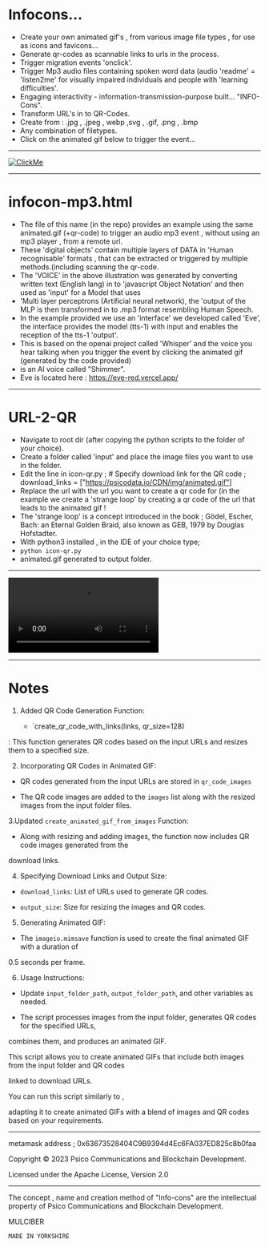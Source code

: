 # Infocons...

* Create your own animated gif's , from various image file types , for use as icons and favicons...
* Generate qr-codes as scannable links to urls in the process.
* Trigger migration events 'onclick'.
* Trigger Mp3 audio files containing spoken word data (audio 'readme' = 'listen2me' for visually impaired individuals and people with 'learning difficulties'.
* Engaging interactivity - information-transmission-purpose built... "INFO-Cons".
* Transform URL's in to QR-Codes.
* Create from : .jpg , .jpeg , webp ,svg , .gif, .png , .bmp
* Any combination of filetypes.
* Click on the animated gif below to trigger the event...
********************************************************************************************************************************************************************************

[![ClickMe](https://psicodata.io/CDN/img/animated.gif)](https://psicodata.io/wordpress/)

********************************************************************************************************************************************************************************
# infocon-mp3.html

* The file of this name (in the repo) provides an example using the same animated.gif (+qr-code) to trigger an audio mp3 event , without using an mp3 player , from a remote url.
* These 'digital objects' contain multiple layers of DATA in 'Human recognisable' formats , that can be extracted or triggered by multiple methods.(including scanning the qr-code.
* The 'VOICE' in the above illustration was generated by converting written text (English lang) in to 'javascript Object Notation' and then used as 'input' for a Model that uses
*  'Multi layer perceptrons (Artificial neural network), the 'output of the MLP is then transformed in to .mp3 format resembling Human Speech.
* In the example provided  we use an 'interface' we developed called 'Eve', the interface provides the model (tts-1) with input and enables the reception of the tts-1 'output'.
* This is based on the openai project called 'Whisper' and the voice you hear talking when you trigger the event by clicking the animated gif (generated by the code provided)
* is an AI voice called "Shimmer".
* Eve is located here : https://eve-red.vercel.app/
******************************************************************************************************************************************************************************** 
# URL-2-QR

* Navigate to root dir (after copying the python scripts to the folder of your choice).
* Create a folder called 'input' and place the image files you want to use in the folder.
* Edit the line in icon-qr.py ; # Specify download link for the QR code ; download_links = ["https://psicodata.io/CDN/img/animated.gif"]
* Replace the url with the url you want to create a qr code for (in the example we create a 'strange loop' by creating a qr code of the url that leads to the animated gif !
* The 'strange loop' is a concept introduced in the book ; Gödel, Escher, Bach: an Eternal Golden Braid, also known as GEB,  1979  by Douglas Hofstadter. 
* With python3 installed , in the IDE of your choice type;
* ```python icon-qr.py```
* animated.gif generated to output folder.
********************************************************************************************************************************************************************************
![shimmer](ai.mp4)
********************************************************************************************************************************************************************************
# Notes
1. Added QR Code Generation Function: 

    - `create_qr_code_with_links(links, qr_size=128)
	
: This function generates QR codes based on the input URLs and resizes them to a specified size.

2. Incorporating QR Codes in Animated GIF:

 - QR codes generated from the input URLs are stored in `qr_code_images`
 
 - The QR code images are added to the `images` list along with the resized images from the input folder files.

3.Updated `create_animated_gif_from_images` Function:

 - Along with resizing and adding images, the function now includes QR code images generated from the 
 
 download links.

4. Specifying Download Links and Output Size:

 - `download_links`: List of URLs used to generate QR codes.
 
 - `output_size`: Size for resizing the images and QR codes.

5. Generating Animated GIF:

 - The `imageio.mimsave` function is used to create the final animated GIF with a duration of

0.5 seconds per frame.

6. Usage Instructions:

 - Update `input_folder_path`, `output_folder_path`, and other variables as needed.
	
 - The script processes images from the input folder, generates QR codes for the specified URLs,

combines them, and produces an animated GIF.

This script allows you to create animated GIFs that include both images from the input folder and QR codes

 linked to download URLs.

 You can run this script similarly to ,
 
 adapting it to create animated GIFs with a blend of images and QR codes based on your requirements.

 ***********************************************************************************************************************************************************************************************

 metamask address ; 0x63673528404C9B9394d4Ec6FA037ED825c8b0faa
  
Copyright © 2023 Psico Communications and Blockchain Development.

Licensed under the Apache License, Version 2.0
************************************************************************************************************************************************************************************************
The concept , name and creation method of "Info-cons" are the intellectual property of Psico Communications and Blockchain Development.

MULCIBER

```
MADE IN YORKSHIRE
```


